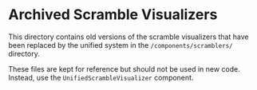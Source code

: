 # Archived Scramble Visualizers

This directory contains old versions of the scramble visualizers that have been replaced by the unified system in the `/components/scramblers/` directory.

These files are kept for reference but should not be used in new code. Instead, use the `UnifiedScrambleVisualizer` component.
